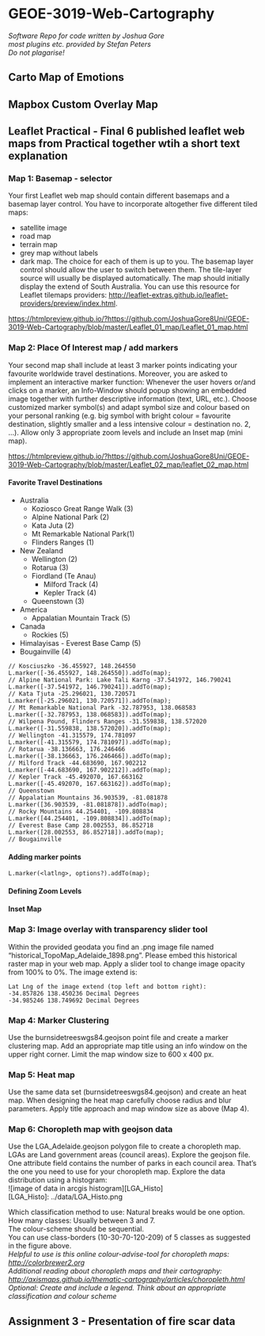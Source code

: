 # GEOE-3019-Web-Cartography
*Software Repo for code written by Joshua Gore*  
*most plugins etc. provided by Stefan Peters*   
*Do not plagarise!*
## Carto Map of Emotions
## Mapbox Custom Overlay Map
## Leaflet Practical - Final 6 published leaflet web maps from Practical together wtih a short text explanation 
### Map 1: Basemap - selector
Your first Leaflet web map should contain different basemaps and a basemap layer control. You
have to incorporate altogether five different tiled maps:
- satellite image
- road map
- terrain map
- grey map without labels
- dark map.
The choice for each of them is up to you. The basemap layer control should allow the user to switch
between them. The tile-layer source will usually be displayed automatically. The map should
initially display the extend of South Australia.
You can use this resource for Leaflet tilemaps providers: http://leaflet-extras.github.io/leaflet-providers/preview/index.html.

https://htmlpreview.github.io/?https://github.com/JoshuaGore8Uni/GEOE-3019-Web-Cartography/blob/master/Leaflet_01_map/Leaflet_01_map.html

### Map 2: Place Of Interest map / add markers
Your second map shall include at least 3 marker points  indicating your favourite worldwide travel
destinations. Moreover, you are asked to implement an interactive marker function: Whenever
the user hovers or/and clicks on a marker, an Info-Window should popup showing an embedded
image together with further descriptive information (text, URL, etc.). Choose customized marker
symbol(s) and adapt symbol size and colour based on your personal ranking (e.g. big symbol with
bright colour = favourite destination, slightly smaller and a less intensive colour = destination no.
2, …). Allow only 3 appropriate zoom levels and include an Inset map (mini map).

https://htmlpreview.github.io/?https://github.com/JoshuaGore8Uni/GEOE-3019-Web-Cartography/blob/master/Leaflet_02_map/leaflet_02_map.html


#### Favorite Travel Destinations
* Australia
    * Koziosco Great Range Walk (3)
    * Alpine National Park (2)
    * Kata Juta (2)
    * Mt Remarkable National Park(1)
    * Flinders Ranges (1)
* New Zealand
    * Wellington (2)
    * Rotarua (3)
    * Fiordland (Te Anau)
        * Milford Track (4)
        * Kepler Track (4)
    * Queenstown (3)
* America
    * Appalatian Mountain Track (5)
* Canada
    * Rockies (5)
* Himalayisas - Everest Base Camp (5)
* Bougainville (4)

```
// Kosciuszko -36.455927, 148.264550
L.marker([-36.455927, 148.264550]).addTo(map);
// Alpine National Park: Lake Tali Karng -37.541972, 146.790241
L.marker([-37.541972, 146.790241]).addTo(map);
// Kata Tjuta -25.296021, 130.720571
L.marker([-25.296021, 130.720571]).addTo(map);
// Mt Remarkable National Park -32.787953, 138.068583
L.marker([-32.787953, 138.068583]).addTo(map);
// Wilpena Pound, Flinders Ranges -31.559838, 138.572020
L.marker([-31.559838, 138.572020]).addTo(map);
// Wellington -41.315579, 174.781097
L.marker([-41.315579, 174.781097]).addTo(map);
// Rotarua -38.136663, 176.246466
L.marker([-38.136663, 176.246466]).addTo(map);
// Milford Track -44.683690, 167.902212
L.marker([-44.683690, 167.902212]).addTo(map);
// Kepler Track -45.492070, 167.663162
L.marker([-45.492070, 167.663162]).addTo(map);
// Queenstown
// Appalatian Mountains 36.903539, -81.081878
L.marker([36.903539, -81.081878]).addTo(map);
// Rocky Mountains 44.254401, -109.808834
L.marker([44.254401, -109.808834]).addTo(map);
// Everest Base Camp 28.002553, 86.852718
L.marker([28.002553, 86.852718]).addTo(map);
// Bougainville
```
#### Adding marker points
```
L.marker(<latlng>, options?).addTo(map);
```
#### Defining Zoom Levels
#### Inset Map


### Map 3: Image overlay with transparency slider tool
Within the provided geodata you find an .png image file named
“historical_TopoMap_Adelaide_1898.png”. Please embed this historical raster map in your web
map. Apply a slider tool to change image opacity from 100% to 0%. The image extend is:
```
Lat Lng of the image extend (top left and bottom right):
-34.857826 138.450236 Decimal Degrees
-34.985246 138.749692 Decimal Degrees
```
### Map 4: Marker Clustering
Use the burnsidetreeswgs84.geojson point file and create a marker clustering map.
Add an appropriate map title using an info window on the upper right corner.
Limit the map window size to 600 x 400 px.

### Map 5: Heat map
Use the same data set (burnsidetreeswgs84.geojson) and create an heat map. When designing the
heat map carefully choose radius and blur parameters.
Apply title approach and map window size as above (Map 4).

### Map 6: Choropleth map with geojson data
Use the LGA_Adelaide.geojson polygon file to create a choropleth map. LGAs are Land government
areas (council areas). Explore the geojson file. One attribute field contains the number of parks in
each council area. That’s the one you need to use for your choropleth map.
Explore the data distribution using a histogram:  
![image of data in arcgis histogram][LGA_Histo]  
[LGA_Histo]: ../data/LGA_Histo.png
  
Which classification method to use: Natural breaks would be one option.  
How many classes: Usually between 3 and 7.  
The colour-scheme should be sequential.  
You can use class-borders (10-30-70-120-209) of 5 classes as suggested in the figure above.  
*Helpful to use is this online colour-advise-tool for choropleth maps: http://colorbrewer2.org  
Additional reading about choropleth maps and their cartography: http://axismaps.github.io/thematic-cartography/articles/choropleth.html  
Optional: Create and include a legend. Think about an appropriate classification and colour scheme*
## Assignment 3 - Presentation of fire scar data
